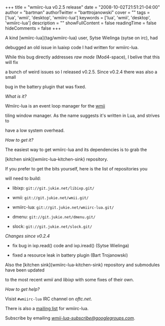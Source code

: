 +++
title = "wmiirc-lua v0.2.5 release"
date = "2008-10-02T21:51:21-04:00"
author = "bartman"
authorTwitter = "barttrojanowski"
cover = ""
tags = ['lua', 'wmii', 'desktop', 'wmiirc-lua']
keywords = ['lua', 'wmii', 'desktop', 'wmiirc-lua']
description = ""
showFullContent = false
readingTime = false
hideComments = false
+++

A kind [wmiirc-lua]{tag/wmiirc-lua} user, Sytse Wielinga (sytse on irc), had

debugged an old issue in luaixp code I had written for wmiirc-lua.



While this bug directly addresses *raw mode* (Mod4-space), I belive that this will fix

a bunch of weird issues so I released v0.2.5.  Since v0.2.4 there was also a small

bug in the battery plugin that was fixed.



<!--more-->



*What is it?*



Wmiirc-lua is an event loop manager for the [wmii](http://www.suckless.org/wiki/wmii)

tiling window manager.  As the name suggests it's written in Lua, and strives to

have a low system overhead.



*How to get it?*



The easiest way to get wmiirc-lua and its dependencies is to grab the 

[kitchen sink]{wmiirc-lua-kitchen-sink} repository.



If you prefer to get the bits yourself, here is the list of repositories you

will need to build:



  * libixp: `git://git.jukie.net/libixp.git/`

  * wmii: `git://git.jukie.net/wmii.git/`

  * wmiirc-lua: `git://git.jukie.net/wmiirc-lua.git/`

  * dmenu: `git://git.jukie.net/dmenu.git/`

  * slock: `git://git.jukie.net/slock.git/`



*Changes since v0.2.4*



  * fix bug in ixp.read() code and ixp.iread() (Sytse Wielinga)

  * fixed a resource leak in battery plugin (Bart Trojanowski)



Also the [kitchen sink]{wmiirc-lua-kitchen-sink} repository and submodules have been updated

to the most recent *wmii* and *libixp* with some fixes of their own.



*How to get help?*



Visist `#wmiirc-lua` IRC channel on *oftc.net*.



There is also a [mailing list](http://groups.google.ca/group/wmii-lua) for wmiirc-lua.

Subscribe by emailing *wmii-lua-subscribe@googlegroups.com*.



<SCRIPT type='text/javascript' language='JavaScript' src='http://www.ohloh.net/projects/8254/badge_js'></SCRIPT>
